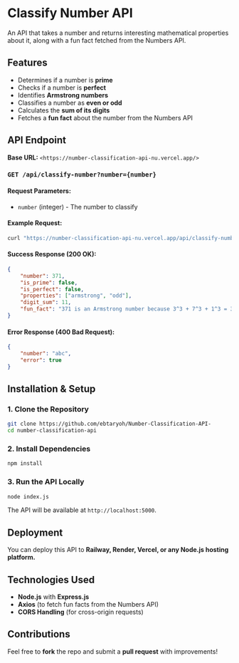 # Classify Number API

An API that takes a number and returns interesting mathematical properties about it, along with a fun fact fetched from the Numbers API.

## Features
- Determines if a number is **prime**
- Checks if a number is **perfect**
- Identifies **Armstrong numbers**
- Classifies a number as **even or odd**
- Calculates the **sum of its digits**
- Fetches a **fun fact** about the number from the Numbers API

## API Endpoint
**Base URL:** `<https://number-classification-api-nu.vercel.app/>`

### `GET /api/classify-number?number={number}`
#### Request Parameters:
- `number` (integer) - The number to classify

#### Example Request:
```bash
curl "https://number-classification-api-nu.vercel.app/api/classify-number?number=371"
```

#### Success Response (200 OK):
```json
{
    "number": 371,
    "is_prime": false,
    "is_perfect": false,
    "properties": ["armstrong", "odd"],
    "digit_sum": 11,
    "fun_fact": "371 is an Armstrong number because 3^3 + 7^3 + 1^3 = 371"
}
```

#### Error Response (400 Bad Request):
```json
{
    "number": "abc",
    "error": true
}
```

## Installation & Setup

### 1. Clone the Repository
```bash
git clone https://github.com/ebtaryoh/Number-Classification-API-
cd number-classification-api
```

### 2. Install Dependencies
```bash
npm install
```

### 3. Run the API Locally
```bash
node index.js
```
The API will be available at `http://localhost:5000`.

## Deployment
You can deploy this API to **Railway, Render, Vercel, or any Node.js hosting platform.**

## Technologies Used
- **Node.js** with **Express.js**
- **Axios** (to fetch fun facts from the Numbers API)
- **CORS Handling** (for cross-origin requests)

## Contributions
Feel free to **fork** the repo and submit a **pull request** with improvements!



